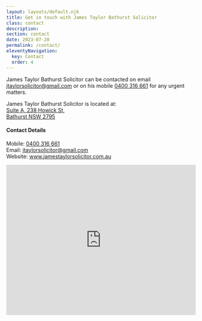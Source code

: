 ```yaml
---
layout: layouts/default.njk
title: Get in touch with James Taylor Bathurst Solicitor
class: contact
description: 
section: contact
date: 2023-07-20
permalink: /contact/
eleventyNavigation:
  key: Contact
  order: 4
---
```




<p>James Taylor Bathurst Solicitor can be contacted on email <a title="jtaylorsolicitor@gmail.com" href="mailto:jtaylorsolicitor@gmail.com">jtaylorsolicitor@gmail.com</a> or on his mobile <a title="Call James Taylor Bathurst Solicitor" href="tel:+61400316661">0400 316 661</a> for any urgent matters.</p>

<p>James Taylor Bathurst Solicitor is located at:<br><a title="James Taylor Bathurst Solicitor Map" alt="James Taylor Bathurst Solicitor Map" href="https://goo.gl/maps/VH3KrRsjfEAdpWns9" target="_blank" rel="noopener">Suite A, 238 Howick St,<br>Bathurst NSW 2795</a></p>

<h4>Contact Details</h4>
<p>Mobile: <a title="Call James Taylor Bathurst Solicitor" href="tel:+61400316661">0400 316 661</a><br>
Email: <a title="jtaylorsolicitor@gmail.com" href="mailto:jtaylorsolicitor@gmail.com">jtaylorsolicitor@gmail.com</a><br>
Website: <a href="/" title="James Taylor Bathurst Solicitor Website" alt="James Taylor Bathurst Solicitor Website">www.jamestaylorsolicitor.com.au</a></p>


<div class="responsive-embed widescreen">
<iframe src="https://www.google.com/maps/embed?pb=!1m14!1m8!1m3!1d1222.486707369501!2d149.57922032526344!3d-33.415435392773844!3m2!1i1024!2i768!4f13.1!3m3!1m2!1s0x6b11e5cd42b057b5%3A0x8f81db03621d7cda!2sJames%20Taylor%20Solicitor!5e0!3m2!1sen!2sau!4v1690855582699!5m2!1sen!2sau" width="100%" height="400px" style="border:0;" allowfullscreen="allowfullscreen" loading="lazy" referrerpolicy="no-referrer-when-downgrade"></iframe>
</div>
